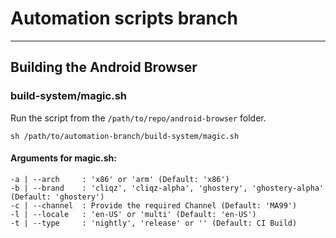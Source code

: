 # Automation scripts branch
-------------------------

## Building the Android Browser

### build-system/magic.sh
Run the script from the <code>/path/to/repo/android-browser</code> folder.

    sh /path/to/automation-branch/build-system/magic.sh


#### Arguments for magic.sh:
    -a | --arch     : 'x86' or 'arm' (Default: 'x86')
    -b | --brand    : 'cliqz', 'cliqz-alpha', 'ghostery', 'ghostery-alpha' (Default: 'ghostery')
    -c | --channel  : Provide the required Channel (Default: 'MA99')
    -l | --locale   : 'en-US' or 'multi' (Default: 'en-US')
    -t | --type     : 'nightly', 'release' or '' (Default: CI Build)